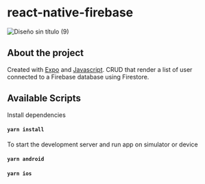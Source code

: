 # react-native-firebase

![Diseño sin título (9)](https://user-images.githubusercontent.com/67404147/180716697-5beca655-25f3-4db8-b557-86df2cc902db.png)


## About the project

Created with [Expo](https://expo.dev/) and [Javascript](https://www.typescriptlang.org). CRUD that render a list of user connected to a Firebase database using Firestore.

## Available Scripts

Install dependencies

#### `yarn install`

To start the development server and run app on simulator or device

#### `yarn android`

#### `yarn ios`
